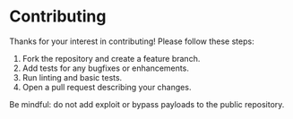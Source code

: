 # Contributing

Thanks for your interest in contributing! Please follow these steps:

1. Fork the repository and create a feature branch.
2. Add tests for any bugfixes or enhancements.
3. Run linting and basic tests.
4. Open a pull request describing your changes.

Be mindful: do not add exploit or bypass payloads to the public repository.
